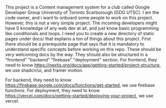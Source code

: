 This project is a Content management system for a club called Google Developer Group University of Toronto Scarborough (GDG UTSC). I am the code owner, and i want to onboard some people
  to work on this project. However, this is not a very simple project. The incoming developers might have 0 knowledge of any web dev at all, and just know basic programming like
  conditionals and loops. I need you to create a new directory of static pages under docs/ that explains a ton of things about this project. First there should be a prerequisite page that
  says that it is mandatory to understand specific concepts before working on this repo. These should be very welcoming docs by the way. They should also be structured in a
  "frontend" "backend" "firebase" "deployment" section. For frontend, they need to know https://nextjs.org/docs/app/getting-started/project-structure, we use shadcn/ui, and framer motion.



   For backend, they need to know https://firebase.google.com/docs/functions/get-started, we use firebase functions. For deployment, they need to know https://vercel.com/docs/getting-started/deploying-your-project, we use vercel.
